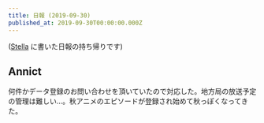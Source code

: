 ```yaml
---
title: 日報 (2019-09-30)
published_at: 2019-09-30T00:00:00.000Z
---
```


([Stella](https://stella-app.jp) に書いた日報の持ち帰りです)

## Annict

何件かデータ登録のお問い合わせを頂いていたので対応した。地方局の放送予定の管理は難しい…。秋アニメのエピソードが登録され始めて秋っぽくなってきた。
